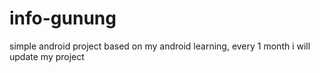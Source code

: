 # info-gunung
simple android project based on my android learning, every 1 month i will update my project
